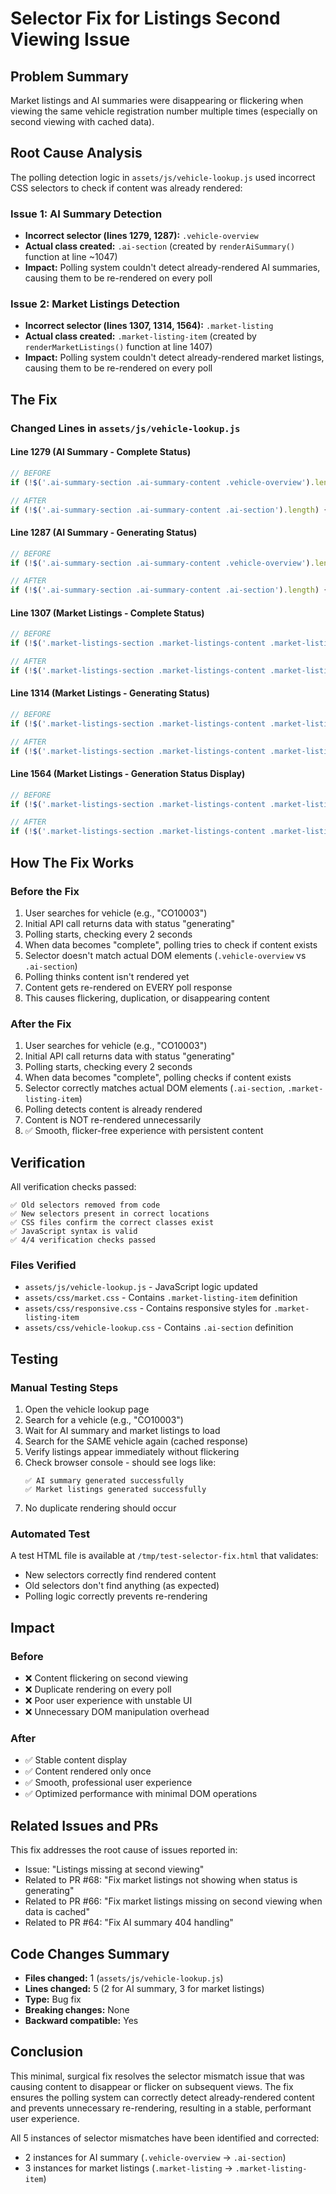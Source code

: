 # Selector Fix for Listings Second Viewing Issue

## Problem Summary

Market listings and AI summaries were disappearing or flickering when viewing the same vehicle registration number multiple times (especially on second viewing with cached data).

## Root Cause Analysis

The polling detection logic in `assets/js/vehicle-lookup.js` used incorrect CSS selectors to check if content was already rendered:

### Issue 1: AI Summary Detection
- **Incorrect selector (lines 1279, 1287):** `.vehicle-overview`
- **Actual class created:** `.ai-section` (created by `renderAiSummary()` function at line ~1047)
- **Impact:** Polling system couldn't detect already-rendered AI summaries, causing them to be re-rendered on every poll

### Issue 2: Market Listings Detection
- **Incorrect selector (lines 1307, 1314, 1564):** `.market-listing`
- **Actual class created:** `.market-listing-item` (created by `renderMarketListings()` function at line 1407)
- **Impact:** Polling system couldn't detect already-rendered market listings, causing them to be re-rendered on every poll

## The Fix

### Changed Lines in `assets/js/vehicle-lookup.js`

#### Line 1279 (AI Summary - Complete Status)
```javascript
// BEFORE
if (!$('.ai-summary-section .ai-summary-content .vehicle-overview').length) {

// AFTER
if (!$('.ai-summary-section .ai-summary-content .ai-section').length) {
```

#### Line 1287 (AI Summary - Generating Status)
```javascript
// BEFORE
if (!$('.ai-summary-section .ai-summary-content .vehicle-overview').length) {

// AFTER
if (!$('.ai-summary-section .ai-summary-content .ai-section').length) {
```

#### Line 1307 (Market Listings - Complete Status)
```javascript
// BEFORE
if (!$('.market-listings-section .market-listings-content .market-listing').length) {

// AFTER
if (!$('.market-listings-section .market-listings-content .market-listing-item').length) {
```

#### Line 1314 (Market Listings - Generating Status)
```javascript
// BEFORE
if (!$('.market-listings-section .market-listings-content .market-listing').length) {

// AFTER
if (!$('.market-listings-section .market-listings-content .market-listing-item').length) {
```

#### Line 1564 (Market Listings - Generation Status Display)
```javascript
// BEFORE
if (!$('.market-listings-section .market-listings-content .market-listing').length) {

// AFTER
if (!$('.market-listings-section .market-listings-content .market-listing-item').length) {
```

## How The Fix Works

### Before the Fix
1. User searches for vehicle (e.g., "CO10003")
2. Initial API call returns data with status "generating"
3. Polling starts, checking every 2 seconds
4. When data becomes "complete", polling tries to check if content exists
5. Selector doesn't match actual DOM elements (`.vehicle-overview` vs `.ai-section`)
6. Polling thinks content isn't rendered yet
7. Content gets re-rendered on EVERY poll response
8. This causes flickering, duplication, or disappearing content

### After the Fix
1. User searches for vehicle (e.g., "CO10003")
2. Initial API call returns data with status "generating"
3. Polling starts, checking every 2 seconds
4. When data becomes "complete", polling checks if content exists
5. Selector correctly matches actual DOM elements (`.ai-section`, `.market-listing-item`)
6. Polling detects content is already rendered
7. Content is NOT re-rendered unnecessarily
8. ✅ Smooth, flicker-free experience with persistent content

## Verification

All verification checks passed:

```
✅ Old selectors removed from code
✅ New selectors present in correct locations
✅ CSS files confirm the correct classes exist
✅ JavaScript syntax is valid
✅ 4/4 verification checks passed
```

### Files Verified
- `assets/js/vehicle-lookup.js` - JavaScript logic updated
- `assets/css/market.css` - Contains `.market-listing-item` definition
- `assets/css/responsive.css` - Contains responsive styles for `.market-listing-item`
- `assets/css/vehicle-lookup.css` - Contains `.ai-section` definition

## Testing

### Manual Testing Steps
1. Open the vehicle lookup page
2. Search for a vehicle (e.g., "CO10003")
3. Wait for AI summary and market listings to load
4. Search for the SAME vehicle again (cached response)
5. Verify listings appear immediately without flickering
6. Check browser console - should see logs like:
   ```
   ✅ AI summary generated successfully
   ✅ Market listings generated successfully
   ```
7. No duplicate rendering should occur

### Automated Test
A test HTML file is available at `/tmp/test-selector-fix.html` that validates:
- New selectors correctly find rendered content
- Old selectors don't find anything (as expected)
- Polling logic correctly prevents re-rendering

## Impact

### Before
- ❌ Content flickering on second viewing
- ❌ Duplicate rendering on every poll
- ❌ Poor user experience with unstable UI
- ❌ Unnecessary DOM manipulation overhead

### After
- ✅ Stable content display
- ✅ Content rendered only once
- ✅ Smooth, professional user experience
- ✅ Optimized performance with minimal DOM operations

## Related Issues and PRs

This fix addresses the root cause of issues reported in:
- Issue: "Listings missing at second viewing"
- Related to PR #68: "Fix market listings not showing when status is generating"
- Related to PR #66: "Fix market listings missing on second viewing when data is cached"
- Related to PR #64: "Fix AI summary 404 handling"

## Code Changes Summary

- **Files changed:** 1 (`assets/js/vehicle-lookup.js`)
- **Lines changed:** 5 (2 for AI summary, 3 for market listings)
- **Type:** Bug fix
- **Breaking changes:** None
- **Backward compatible:** Yes

## Conclusion

This minimal, surgical fix resolves the selector mismatch issue that was causing content to disappear or flicker on subsequent views. The fix ensures the polling system can correctly detect already-rendered content and prevents unnecessary re-rendering, resulting in a stable, performant user experience.

All 5 instances of selector mismatches have been identified and corrected:
- 2 instances for AI summary (`.vehicle-overview` → `.ai-section`)
- 3 instances for market listings (`.market-listing` → `.market-listing-item`)

